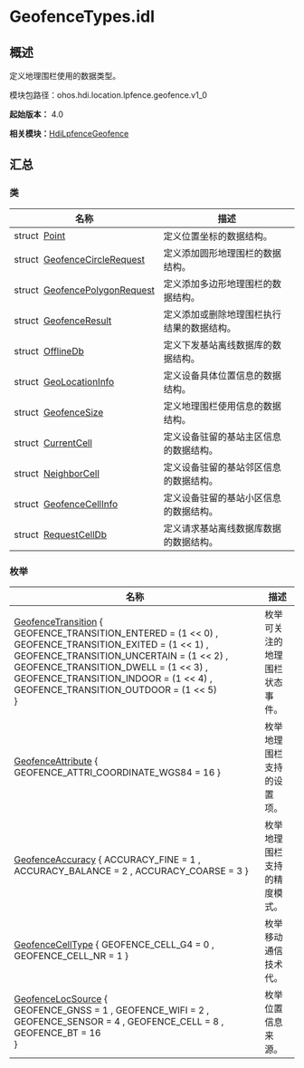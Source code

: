 # GeofenceTypes.idl


## 概述

定义地理围栏使用的数据类型。

模块包路径：ohos.hdi.location.lpfence.geofence.v1_0

**起始版本：** 4.0

**相关模块：**[HdiLpfenceGeofence](_hdi_lpfence_geofence.md)


## 汇总


### 类

| 名称 | 描述 | 
| -------- | -------- |
| struct&nbsp;&nbsp;[Point](lpfence_point.md) | 定义位置坐标的数据结构。 | 
| struct&nbsp;&nbsp;[GeofenceCircleRequest](lpfence_geofence_circle_request.md) | 定义添加圆形地理围栏的数据结构。 | 
| struct&nbsp;&nbsp;[GeofencePolygonRequest](lpfence_geofence_polygon_request.md) | 定义添加多边形地理围栏的数据结构。 | 
| struct&nbsp;&nbsp;[GeofenceResult](lpfence_geofence_result.md) | 定义添加或删除地理围栏执行结果的数据结构。 | 
| struct&nbsp;&nbsp;[OfflineDb](lpfence_offline_db.md) | 定义下发基站离线数据库的数据结构。 | 
| struct&nbsp;&nbsp;[GeoLocationInfo](lpfence_geo_location_info.md) | 定义设备具体位置信息的数据结构。 | 
| struct&nbsp;&nbsp;[GeofenceSize](lpfence_geofence_size.md) | 定义地理围栏使用信息的数据结构。 | 
| struct&nbsp;&nbsp;[CurrentCell](lpfence_current_cell.md) | 定义设备驻留的基站主区信息的数据结构。 | 
| struct&nbsp;&nbsp;[NeighborCell](lpfence_neighbor_cell.md) | 定义设备驻留的基站邻区信息的数据结构。 | 
| struct&nbsp;&nbsp;[GeofenceCellInfo](lpfence_geofence_cell_info.md) | 定义设备驻留的基站小区信息的数据结构。 | 
| struct&nbsp;&nbsp;[RequestCellDb](lpfence_request_cell_db.md) | 定义请求基站离线数据库数据的数据结构。 | 


### 枚举

| 名称 | 描述 | 
| -------- | -------- |
| [GeofenceTransition](_hdi_lpfence_geofence.md#geofencetransition) {<br/>GEOFENCE_TRANSITION_ENTERED = (1 &lt;&lt; 0) , GEOFENCE_TRANSITION_EXITED = (1 &lt;&lt; 1) , GEOFENCE_TRANSITION_UNCERTAIN = (1 &lt;&lt; 2) , GEOFENCE_TRANSITION_DWELL = (1 &lt;&lt; 3) , GEOFENCE_TRANSITION_INDOOR = (1 &lt;&lt; 4) , GEOFENCE_TRANSITION_OUTDOOR = (1 &lt;&lt; 5)<br/>} | 枚举可关注的地理围栏状态事件。 | 
| [GeofenceAttribute](_hdi_lpfence_geofence.md#geofenceattribute) { GEOFENCE_ATTRI_COORDINATE_WGS84 = 16 } | 枚举地理围栏支持的设置项。 | 
| [GeofenceAccuracy](_hdi_lpfence_geofence.md#geofenceaccuracy) { ACCURACY_FINE = 1 , ACCURACY_BALANCE = 2 , ACCURACY_COARSE = 3 } | 枚举地理围栏支持的精度模式。 | 
| [GeofenceCellType](_hdi_lpfence_geofence.md#geofencecelltype) { GEOFENCE_CELL_G4 = 0 , GEOFENCE_CELL_NR = 1 } | 枚举移动通信技术代。 | 
| [GeofenceLocSource](_hdi_lpfence_geofence.md#geofencelocsource) {<br/>GEOFENCE_GNSS = 1 , GEOFENCE_WIFI = 2 , GEOFENCE_SENSOR = 4 , GEOFENCE_CELL = 8 , GEOFENCE_BT = 16<br/>} | 枚举位置信息来源。 | 
